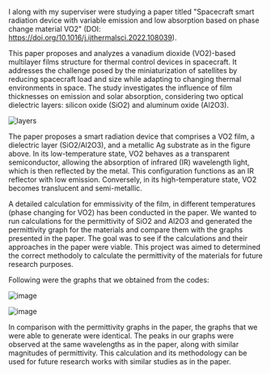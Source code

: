 I along with my superviser were studying a paper titled "Spacecraft smart radiation device with variable emission and low absorption based on phase change material VO2" (DOI: https://doi.org/10.1016/j.ijthermalsci.2022.108039). 

This paper proposes and analyzes a vanadium dioxide (VO2)-based multilayer films structure for thermal control devices in spacecraft. It addresses the challenge posed by the miniaturization of satellites by reducing spacecraft load and size while adapting to changing thermal environments in space. The study investigates the influence of film thicknesses on emission and solar absorption, considering two optical dielectric layers: silicon oxide (SiO2) and aluminum oxide (Al2O3). 

![layers](https://github.com/aregmi98/Smart-Radiation-Research-Project/assets/151678499/8cbcb78a-aafb-4be6-9f6d-1eaf8dddcf75)

The paper proposes a smart radiation device that comprises a VO2 film, a dielectric layer (SiO2/Al2O3), and a metallic Ag substrate as in the figure above. In its low-temperature state, VO2 behaves as a transparent semiconductor, allowing the absorption of infrared (IR) wavelength light, which is then reflected by the metal. This configuration functions as an IR reflector with low emission. Conversely, in its high-temperature state, VO2 becomes translucent and semi-metallic.

A detailed calculation for emmissivity of the film, in different temperatures (phase changing for VO2) has been conducted in the paper. We wanted to run calculations for the permittivity of SiO2 and Al2O3 and generated the permittivity graph for the materials and compare them with the graphs presented in the paper. The goal was to see if the calculations and their approaches in the paper were viable. This project was aimed to determined the correct methodoly to calculate the permittivity of the materials for future research purposes. 

Following were the graphs that we obtained from the codes:

![image](https://github.com/aregmi98/Smart-Radiation-Research-Project/assets/151678499/bd22ac08-a1e3-4d09-b939-8f046fd50cc2)

![image](https://github.com/aregmi98/Smart-Radiation-Research-Project/assets/151678499/077978bc-7546-417a-9490-ee2c279f0958)

In comparison with the permittivity graphs in the paper, the graphs that we were able to generate were identical. The peaks in our graphs were observed at the same wavelengths as in the paper, along with similar magnitudes of permittivity. This calculation and its methodology can be used for future research works with similar studies as in the paper.

